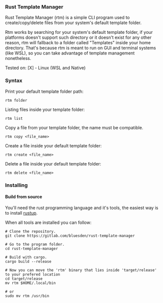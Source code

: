 ### Rust Template Manager

Rust Template Manager (rtm) is a simple CLI program used to create/copy/delete files from your system's default template folder.

Rtm works by searching for your system's default template folder, if your platforms doesn't support such directory or it doesn't exist for any other reason, rtm will fallback to a folder called "Templates" inside your home directory. That's because rtm is meant to run on GUI and terminal systems (like WSL), so you can take advantage of template management nonetheless.

Tested on:
[X] - Linux (WSL and Native)

### Syntax
Print your default template folder path:
```shell
rtm folder
```
Listing files inside your template folder:
```shell
rtm list
```
Copy a file from your template folder, the name must be compatible.
```shell
rtm copy <file_name>
```
Create a file inside your default template folder:
```shell
rtm create <file_name>
```
Delete a file inside your default template folder:
```shell
rtm delete <file_name>
```

### Installing
#### Build from source
You'll need the rust programming language and it's tools, the easiest way is to install [rustup](https://www.rust-lang.org/tools/install).

When all tools are installed you can follow:
```shell
# Clone the repository.
git clone https://gitlab.com/bluesden/rust-template-manager

# Go to the program folder.
cd rust-template-manager

# Build with cargo.
cargo build --release

# Now you can move the 'rtm' binary that lies inside 'target/release' to your prefered location
cd target/release
mv rtm $HOME/.local/bin

# or
sudo mv rtm /usr/bin
```
